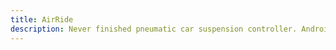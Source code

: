 ```yaml
---
title: AirRide
description: Never finished pneumatic car suspension controller. Android app is connected via Bluetooth with Arduino module controlling the valves. App allowed controlling suspension manually with pressing buttons, using accelerometer, and creating sequences stored in Realm. Communication was wrapped in Command Pattern which made changing the approach a lot easer. It was actually tested on real car :)
---
```

